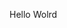 Hello Wolrd





















































































































































































































































































































































































































































































































































































































































































































































































































































































































































































































































































































































































































































































































































































































